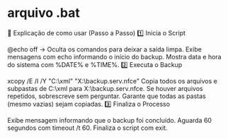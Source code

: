# arquivo .bat


📌 Explicação de como usar (Passo a Passo)
1️⃣ Inicia o Script

@echo off → Oculta os comandos para deixar a saída limpa.
Exibe mensagens com echo informando o início do backup.
Mostra data e hora do sistema com %DATE% e %TIME%.
2️⃣ Executa o Backup

xcopy /E /I /Y "C:\xml" "X:\backup.serv.nfce"
Copia todos os arquivos e subpastas de C:\xml para X:\backup.serv.nfce.
Se houver arquivos repetidos, sobrescreve sem perguntar.
Garante que todas as pastas (mesmo vazias) sejam copiadas.
3️⃣ Finaliza o Processo

Exibe mensagem informando que o backup foi concluído.
Aguarda 60 segundos com timeout /t 60.
Finaliza o script com exit.
